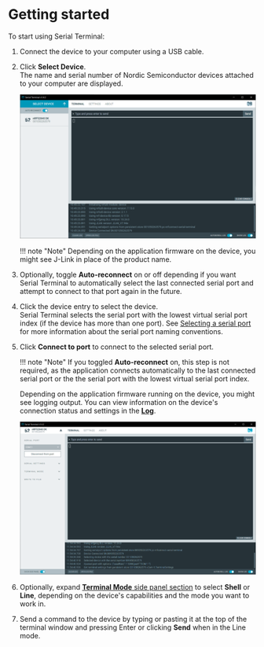 # Getting started

To start using Serial Terminal:

1. Connect the device to your computer using a USB cable.

1. Click **Select Device**.</br>
   The name and serial number of Nordic Semiconductor devices attached to your computer are displayed.

    ![Select Device window](./screenshots/serial_term_select_device.png "Serial Terminal Select Device view")

    !!! note "Note"
         Depending on the application firmware on the device, you might see J-Link in place of the product name.

1. Optionally, toggle **Auto-reconnect** on or off depending if you want Serial Terminal to automatically select the last connected serial port and attempt to connect to that port again in the future.

1. Click the device entry to select the device.</br>
   Serial Terminal selects the serial port with the lowest virtual serial port index (if the device has more than one port). See [Selecting a serial port](selecting_serial_port.md) for more information about the serial port naming conventions.

1. Click **Connect to port** to connect to the selected serial port.

    !!! note "Note"
         If you toggled **Auto-reconnect** on, this step is not required, as the application connects automatically to the last connected serial port or the the serial port with the lowest virtual serial port index.

    Depending on the application firmware running on the device, you might see logging output. You can view information on the device's connection status and settings in the [**Log**](overview.md#log).

     ![Serial Terminal with a device selected](./screenshots/serial_term_connect_to_port.png "Serial Terminal with a device selected")

1. Optionally, expand [**Terminal Mode** side panel section](overview.md#terminal-mode) to select **Shell** or **Line**, depending on the device's capabilities and the mode you want to work in.
1. Send a command to the device by typing or pasting it at the top of the terminal window and pressing Enter or clicking **Send** when in the Line mode.
